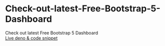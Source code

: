 # Check-out-latest-Free-Bootstrap-5-Dashboard
Check out latest Free Bootstrap 5 Dashboard <br>
[Live deno & code snippet
](https://therichpost.com/check-out-latest-free-bootstrap-5-dashboard/)
